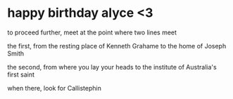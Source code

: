 # happy birthday alyce <3

to proceed further, meet at the point where two lines meet

the first, from the resting place of Kenneth Grahame to the home of Joseph Smith

the second, from where you lay your heads to the institute of Australia's first saint

when there, look for Callistephin
